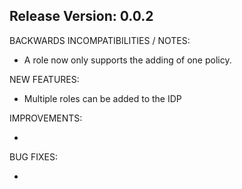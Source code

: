 ## Release Version: 0.0.2

BACKWARDS INCOMPATIBILITIES / NOTES:

* A role now only supports the adding of one policy.

NEW FEATURES:

* Multiple roles can be added to the IDP

IMPROVEMENTS:

*

BUG FIXES:

* 